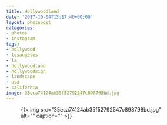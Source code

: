 ```yaml
---
title: Hollywoodland
date: '2017-10-04T13:17:40+00:00'
layout: photopost
categories:
- photos
- instagram
tags:
- hollywood
- losangeles
- la
- hollywoodland
- hollywoodsign
- landscape
- usa
- california
image: 35eca74124ab35f52792547c898798bd.jpg
---
```


<figure class="photo photo--square">
  {{< img src="35eca74124ab35f52792547c898798bd.jpg" alt="" caption="" >}}

</figure>




